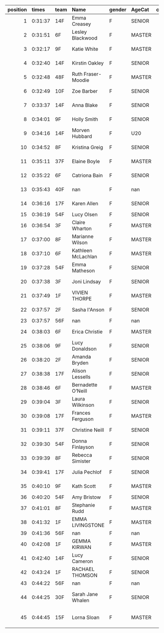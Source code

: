 |   position | times   | team   | Name               | gender   | AgeCat   |   clubnumber | Club name                  | Website                                    |   finishPosition |
|-----------:|:--------|:-------|:-------------------|:---------|:---------|-------------:|:---------------------------|:-------------------------------------------|-----------------:|
|          1 | 0:31:37 | 14F    | Emma Creasey       | F        | SENIOR   |           14 | Ayr Seaforth AC            | https://www.ayrseaforth.co.uk/             |               42 |
|          2 | 0:31:51 | 6F     | Lesley Blackwood   | F        | MASTER   |            6 | Cambuslang Harriers        | https://cambuslangharriers.org/            |               45 |
|          3 | 0:32:17 | 9F     | Katie White        | F        | MASTER   |            9 | Garscube Harriers          | https://www.garscubeharriers.org.uk/       |               50 |
|          4 | 0:32:40 | 14F    | Kirstin Oakley     | F        | SENIOR   |           14 | Ayr Seaforth AC            | https://www.ayrseaforth.co.uk/             |               57 |
|          5 | 0:32:48 | 48F    | Ruth Fraser-Moodie | F        | MASTER   |           48 | Springburn Harriers        | https://www.springburnharriers.co.uk/      |               58 |
|          6 | 0:32:49 | 10F    | Zoe Barber         | F        | SENIOR   |           10 | Shettleston Harriers       | http://shettlestonharriers.org.uk/         |               59 |
|          7 | 0:33:37 | 14F    | Anna Blake         | F        | SENIOR   |           14 | Ayr Seaforth AC            | https://www.ayrseaforth.co.uk/             |               63 |
|          8 | 0:34:01 | 9F     | Holly Smith        | F        | SENIOR   |            9 | Garscube Harriers          | https://www.garscubeharriers.org.uk/       |               64 |
|          9 | 0:34:16 | 14F    | Morven Hubbard     | F        | U20      |           14 | Ayr Seaforth AC            | https://www.ayrseaforth.co.uk/             |               67 |
|         10 | 0:34:52 | 8F     | Kristina Greig     | F        | SENIOR   |            8 | Bellahouston Harriers      | http://www.bellahoustonharriers.co.uk/     |               70 |
|         11 | 0:35:11 | 37F    | Elaine Boyle       | F        | MASTER   |           37 | Law & District AAC         | http://www.lawaac.co.uk/                   |               75 |
|         12 | 0:35:22 | 6F     | Catriona Bain      | F        | SENIOR   |            6 | Cambuslang Harriers        | https://cambuslangharriers.org/            |               77 |
|         13 | 0:35:43 | 40F    | nan                | F        | nan      |           40 | Motherwell AC              | https://motherwellac.com/                  |               79 |
|         14 | 0:36:16 | 17F    | Karen Allen        | F        | SENIOR   |           17 | Calderglen Harriers        | http://www.calderglenharriers.org.uk/      |               84 |
|         15 | 0:36:19 | 54F    | Lucy Olsen         | F        | SENIOR   |           54 | VP-Glasgow                 | https://www.vp-glasgow.com                 |               85 |
|         16 | 0:36:54 | 3F     | Claire Wharton     | F        | MASTER   |            3 | Bellahouston RR            | https://www.bellahoustonroadrunners.co.uk/ |               94 |
|         17 | 0:37:00 | 8F     | Marianne Wilson    | F        | MASTER   |            8 | Bellahouston Harriers      | http://www.bellahoustonharriers.co.uk/     |               96 |
|         18 | 0:37:10 | 6F     | Kathleen McLachlan | F        | MASTER   |            6 | Cambuslang Harriers        | https://cambuslangharriers.org/            |               99 |
|         19 | 0:37:28 | 54F    | Emma Matheson      | F        | SENIOR   |           54 | VP-Glasgow                 | https://www.vp-glasgow.com                 |              102 |
|         20 | 0:37:38 | 3F     | Joni Lindsay       | F        | SENIOR   |            3 | Bellahouston RR            | https://www.bellahoustonroadrunners.co.uk/ |              105 |
|         21 | 0:37:49 | 1F     | VIVIEN THORPE      | F        | MASTER   |            1 | East Kilbride AC           | http://www.ekac.org.uk/                    |              106 |
|         22 | 0:37:57 | 2F     | Sasha I'Anson      | F        | SENIOR   |            2 | Kilmarnock H&AC            | http://www.kilmarnockharriers.com/         |              107 |
|         23 | 0:37:57 | 56F    | nan                | F        | nan      |           56 | West End RR                | https://www.westendroadrunners.co.uk/      |              108 |
|         24 | 0:38:03 | 6F     | Erica Christie     | F        | MASTER   |            6 | Cambuslang Harriers        | https://cambuslangharriers.org/            |              109 |
|         25 | 0:38:06 | 9F     | Lucy Donaldson     | F        | SENIOR   |            9 | Garscube Harriers          | https://www.garscubeharriers.org.uk/       |              110 |
|         26 | 0:38:20 | 2F     | Amanda Bryden      | F        | SENIOR   |            2 | Kilmarnock H&AC            | http://www.kilmarnockharriers.com/         |              113 |
|         27 | 0:38:38 | 17F    | Alison Lessells    | F        | SENIOR   |           17 | Calderglen Harriers        | http://www.calderglenharriers.org.uk/      |              116 |
|         28 | 0:38:46 | 6F     | Bernadette O’Neill | F        | MASTER   |            6 | Cambuslang Harriers        | https://cambuslangharriers.org/            |              118 |
|         29 | 0:39:04 | 3F     | Laura Wilkinson    | F        | SENIOR   |            3 | Bellahouston RR            | https://www.bellahoustonroadrunners.co.uk/ |              119 |
|         30 | 0:39:08 | 17F    | Frances Ferguson   | F        | MASTER   |           17 | Calderglen Harriers        | http://www.calderglenharriers.org.uk/      |              120 |
|         31 | 0:39:11 | 37F    | Christine Neill    | F        | SENIOR   |           37 | Law & District AAC         | http://www.lawaac.co.uk/                   |              121 |
|         32 | 0:39:30 | 54F    | Donna Finlayson    | F        | SENIOR   |           54 | VP-Glasgow                 | https://www.vp-glasgow.com                 |              125 |
|         33 | 0:39:39 | 8F     | Rebecca Simister   | F        | SENIOR   |            8 | Bellahouston Harriers      | http://www.bellahoustonharriers.co.uk/     |              126 |
|         34 | 0:39:41 | 17F    | Julia Pechlof      | F        | SENIOR   |           17 | Calderglen Harriers        | http://www.calderglenharriers.org.uk/      |              127 |
|         35 | 0:40:10 | 9F     | Kath Scott         | F        | MASTER   |            9 | Garscube Harriers          | https://www.garscubeharriers.org.uk/       |              132 |
|         36 | 0:40:20 | 54F    | Amy Bristow        | F        | SENIOR   |           54 | VP-Glasgow                 | https://www.vp-glasgow.com                 |              133 |
|         37 | 0:41:01 | 8F     | Stephanie Rudd     | F        | MASTER   |            8 | Bellahouston Harriers      | http://www.bellahoustonharriers.co.uk/     |              136 |
|         38 | 0:41:32 | 1F     | EMMA LIVINGSTONE   | F        | MASTER   |            1 | East Kilbride AC           | http://www.ekac.org.uk/                    |              140 |
|         39 | 0:41:36 | 56F    | nan                | F        | nan      |           56 | West End RR                | https://www.westendroadrunners.co.uk/      |              141 |
|         40 | 0:42:08 | 1F     | GEMMA KIRWAN       | F        | MASTER   |            1 | East Kilbride AC           | http://www.ekac.org.uk/                    |              142 |
|         41 | 0:42:40 | 14F    | Lucy Cameron       | F        | SENIOR   |           14 | Ayr Seaforth AC            | https://www.ayrseaforth.co.uk/             |              144 |
|         42 | 0:43:24 | 1F     | RACHAEL THOMSON    | F        | SENIOR   |            1 | East Kilbride AC           | http://www.ekac.org.uk/                    |              145 |
|         43 | 0:44:22 | 56F    | nan                | F        | nan      |           56 | West End RR                | https://www.westendroadrunners.co.uk/      |              147 |
|         44 | 0:44:25 | 30F    | Sarah Jane Whalen  | F        | SENIOR   |           30 | Greenock Glenpark Harriers | https://greenockglenparkharriers.com/      |              148 |
|         45 | 0:44:45 | 15F    | Lorna Sloan        | F        | MASTER   |           15 | Ayrodynamic Triathlon Club | http://www.ayrodynamic.org.uk/             |              149 |